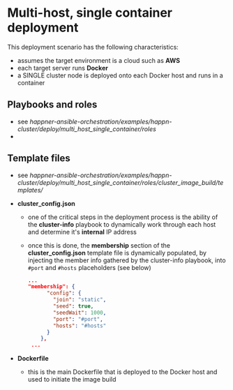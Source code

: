 # Multi-host, single container deployment

This deployment scenario has the following characteristics:

- assumes the target environment is a cloud such as **AWS**
- each target server runs **Docker**
- a SINGLE cluster node is deployed onto each Docker host and runs in a container




## Playbooks and roles

- see *happner-ansible-orchestration/examples/happn-cluster/deploy/multi_host_single_container/roles*
- ​


## Template files

- see *happner-ansible-orchestration/examples/happn-cluster/deploy/multi_host_single_container/roles/cluster_image_build/templates/*

- **cluster_config.json**

  - one of the critical steps in the deployment process is the ability of the **cluster-info** playbook to dynamically work through each host and determine it's **internal** IP address

  - once this is done, the **membership** section of the **cluster_config.json** template file is dynamically populated, by injecting the member info gathered by the cluster-info playbook, into `#port` and `#hosts` placeholders (see below)

    ```json
    ...
    "membership": {
          "config": {
            "join": "static",
            "seed": true,
            "seedWait": 1000,
            "port": "#port",
            "hosts": "#hosts"
          }
        },
     ...
    ```

- **Dockerfile**

  - this is the main Dockerfile that is deployed to the Docker host and used to initiate the image build
